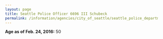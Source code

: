 ```yaml
---
layout: page
title: Seattle Police Officer 6696 III Schubeck
permalink: /information/agencies/city_of_seattle/seattle_police_department/copbook/6696/
---
```


**Age as of Feb. 24, 2016:** 50
